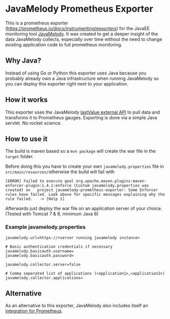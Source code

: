 # JavaMelody Prometheus Exporter

This is a prometheus exporter (<https://prometheus.io/docs/instrumenting/exporters>) for the JavaEE monitoring tool [JavaMelody](https://github.com/javamelody/javamelody/wiki). It was created to get a deeper insight of the data JavaMelody collects, especially over time without the need to change existing application code to full prometheus monitoring.

## Why Java?

Instead of using Go or Python this exporter uses Java because you probably already own a Java infrastructure when running JavaMelody so you can deploy this exporter right next to your application.

## How it works

This exporter uses the JavaMelody [lastValue external API](https://github.com/javamelody/javamelody/wiki/ExternalAPI#png-and-lastvalue) to pull data and transforms it to Prometheus gauges. Exporting is done via a simple Java servlet. No rocket science.

## How to use it
The build is maven based so a `mvn package` will create the war file in the `target` folder.

Before doing this you have to create your own `javamelody.properties` file in `src/main/resources/`otherwise the build will fail with

	[ERROR] Failed to execute goal org.apache.maven.plugins:maven-enforcer-plugin:1.4.1:enforce (Custom javamelody.properties was created) on 	project javamelody-prometheus-exporter: Some Enforcer rules have failed. Look above for specific messages explaining why the rule failed. 	-> [Help 1]

Afterwards just deploy the war file on an application server of your choice. (Tested with Tomcat 7 & 8, minimum Java 6)

### Example javamelody.properties

	javamelody.url=https://<server running javamelody instance>

	# Basic authentication credentials if necessary
	javamelody.basicauth.username=
	javamelody.basicauth.password=

	javamelody.collector.server=false

	# Comma seperated list of applications (<application1>,<application2>)
	javamelody.collector.applications=
	
## Alternative

As an alternative to this exporter, JavaMelody also includes itself an [integration for Prometheus](https://github.com/javamelody/javamelody/wiki/UserGuideAdvanced#exposing-metrics-to-prometheus).
